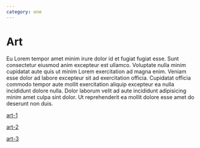 ```yaml
---
category: one
---
```


# Art

Eu Lorem tempor amet minim irure dolor id et fugiat fugiat esse. Sunt consectetur eiusmod anim excepteur est ullamco. Voluptate nulla minim cupidatat aute quis ut minim Lorem exercitation ad magna enim. Veniam esse dolor ad labore excepteur sit ad exercitation officia. Cupidatat officia commodo tempor aute mollit exercitation aliquip excepteur ea nulla incididunt dolore nulla. Dolor laborum velit ad aute incididunt adipisicing minim amet culpa sint dolor. Ut reprehenderit ea mollit dolore esse amet do deserunt non duis.

[art-1](art-1/)

[art-2](art-2/)

[art-3](art-3/)
